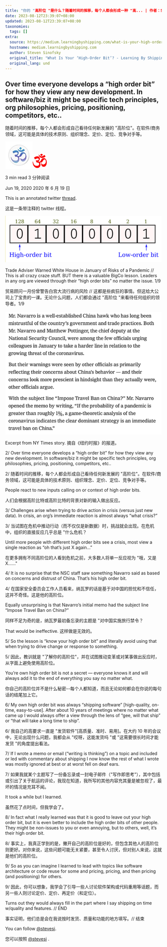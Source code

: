 ```yaml
---
title: "你的 "高阶位 "是什么？随着时间的推移，每个人都会形成一种 "高... | 作者：Steven Sinofsky | 船运学习"
date: 2023-08-12T23:39:07+08:00
updated: 2023-08-12T23:39:07+08:00
taxonomies:
  tags: []
extra:
  source: https://medium.learningbyshipping.com/what-is-your-high-order-bit-daac0eb841c0
  hostname: medium.learningbyshipping.com
  author: Steven Sinofsky
  original_title: "What Is Your ‘High-Order Bit’? - Learning By Shipping"
  original_lang: und
---
```


## Over time everyone develops a “high order bit” for how they view any new development. In software/biz it might be specific tech principles, org philosophies, pricing, positioning, competitors, etc..  

随着时间的推移，每个人都会形成自己看待任何新发展的 "高阶位"。在软件/商务领域，这可能是具体的技术原则、组织理念、定价、定位、竞争对手等。

[![Steven Sinofsky](1jFMiC0pDv-T4GW-nViKOuw.jpeg)](https://medium.com/@stevesi?source=post_page-----daac0eb841c0--------------------------------)[![Learning By Shipping](1Noh94jiJRNqKa7GB082xyg.png)](https://medium.learningbyshipping.com/?source=post_page-----daac0eb841c0--------------------------------)

3 min read 3 分钟阅读

Jun 19, 2020 2020 年 6 月 19 日

This is an annotated twitter [thread](https://twitter.com/stevesi/status/1247375916986011648).  

这是一条带注释的 twitter 线程。

![](1aQG4aLqebQUHzz8oT2i99w.png)

Trade Adviser Warned White House in January of Risks of a Pandemic // This is all crazy craze stuff. BUT there is a valuable BigCo lesson. Leaders in any org are viewed through their “high order bits” no matter the issue. 1/9  

贸易顾问一月份曾警告白宫大流行病的风险 // 这都是些疯狂的事情。但这给大公司上了宝贵的一课。无论什么问题，人们都会通过 "高阶位 "来看待任何组织的领导者。1/9

![](0r0KF1ffIf5nm7w20.png)

Excerpt from NY Times story. 摘自《纽约时报》的报道。

2/ Over time everyone develops a “high order bit” for how they view any new development. In software/biz it might be specific tech principles, org philosophies, pricing, positioning, competitors, etc..  

2/ 随着时间的推移，每个人都会形成自己看待任何新发展的 "高阶位"。在软件/商务领域，这可能是具体的技术原则、组织理念、定价、定位、竞争对手等。

People react to new inputs calling on or context of high order bits.  

人们会根据高阶比特或高阶比特的背景对新的输入做出反应。

3/ Challenges arise when trying to drive action in crisis (versus just new data). In crisis, an org’s immediate reaction is almost always “what crisis?”  

3/ 当试图在危机中推动行动（而不仅仅是新数据）时，挑战就会出现。在危机中，组织的直接反应几乎总是 "什么危机？

Until more people with different high order bits see a crisis, most view a single reaction as “oh that’s just X again…”  

在更多拥有不同高阶位的人看到危机之前，大多数人将单一反应视为 "哦，又是X......"

4/ It is no surprise that the NSC staff saw something Navarro said as based on concerns and distrust of China. That’s his high order bit.  

4/ 在国家安全委员会工作人员看来，纳瓦罗的话是基于对中国的担忧和不信任，这并不奇怪。这是他的高阶位。

Equally unsurprising is that Navarro’s initial memo had the subject line “Impose Travel Ban on China?”  

同样不足为奇的是，纳瓦罗最初备忘录的主题是 "对中国实施旅行禁令？

That would be ineffective. 这样做是无效的。

5/ So the lesson is “know your high order bit” and literally avoid using that when trying to drive change or response to something.  

5/ 因此，教训就是 "了解你的高阶位"，并在试图推动变革或对某事做出反应时，从字面上避免使用高阶位。

You’re own high order bit is not a secret — everyone knows it and will always add it to the end of everything you say no matter what.  

你自己的高阶位并不是什么秘密--每个人都知道，而且无论如何都会在你说的每句话的结尾加上它。

6/ My own high order bit was always “shipping software” \[high-quality, on-time, easy-to-use\]. After about 10 years of meetings where no matter what came up I would always offer a view through the lens of “gee, will that ship” or “that will take a long time to ship”.  

6/ 我自己的高要求一直是 "发货软件"\[高质量、准时、易用\]。在大约 10 年的会议中，无论出现什么问题，我都会从 "哎呀，这能发货吗 "或 "这需要很长时间才能发货 "的角度提出看法。

7/ If I wrote a memo or email (“writing is thinking”) on a topic and included or led with commentary about shipping I now know the rest of what I wrote was mostly ignored at best or at worst fell on deaf ears.  

7/ 如果我就某个主题写了一份备忘录或一封电子邮件（"写作即思考"），其中包括或引出了关于航运的评论，我现在知道，我所写的其他内容充其量是被忽视了，最坏的情况是充耳不闻。

It took a while but I learned.  

虽然花了点时间，但我学会了。

8/ In fact what I really learned was that it is good to leave out your high order bit, but it is even better to include the high order bits of other people. They might be non-issues to you or even annoying, but to others, well, it’s their high order bit.  

8/ 事实上，我真正学到的是，撇开自己的高阶位是好的，但包含其他人的高阶位则更好。对你来说，这些问题可能无关紧要，甚至令人讨厌，但对别人来说，这就是他们的高阶位。

9/ So as you can imagine I learned to lead with topics like software architecture or code reuse for some and pricing, pricing, and then pricing (and positioning) for others.  

9/ 因此，你可以想象，我学会了引导一些人讨论软件架构或代码重用等话题，而另一些人则讨论定价、定价、再定价（和定位）。

Turns out they would always fill in the part where I say shipping on time w/quality and features. // END  

事实证明，他们总是会在我说按时发货、质量和功能的地方填写。// 结束

You can follow [@stevesi](https://twitter.com/intent/user?screen_name=stevesi).  

您可以按照 [@stevesi](https://twitter.com/intent/user?screen_name=stevesi) .
